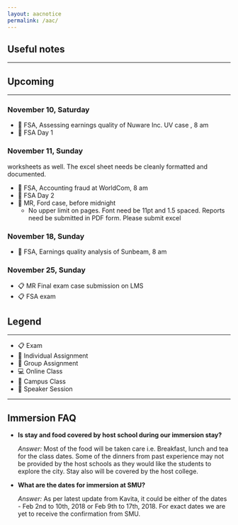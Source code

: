 ```yaml
---
layout: aacnotice
permalink: /aac/
---
```


## Useful notes

----

## Upcoming

----

### November 10, Saturday
* :busts_in_silhouette: FSA, Assessing earnings quality of Nuware Inc. UV case , 8 am
* :school: FSA Day 1

### November 11, Sunday
worksheets as well. The excel sheet needs be cleanly formatted and documented. 
* :busts_in_silhouette: FSA, Accounting fraud at WorldCom, 8 am
* :school: FSA Day 2
* :bust_in_silhouette: MR, Ford case, before midnight
  * No upper limit on pages. Font need be 11pt and 1.5 spaced. Reports need be submitted in PDF form. Please submit excel 

### November 18, Sunday
* :busts_in_silhouette: FSA, Earnings quality analysis of Sunbeam, 8 am

### November 25, Sunday
* :clipboard: MR Final exam case submission on LMS
* :clipboard: FSA exam

## Legend

----
* :clipboard: Exam
* :bust_in_silhouette: Individual Assignment
* :busts_in_silhouette: Group Assignment
* :computer: Online Class
* :school: Campus Class
* :microphone: Speaker Session

-----
## Immersion FAQ

- **Is stay and food covered by host school during our immersion stay?**
  
  *Answer:* Most of the food will be taken care i.e. Breakfast, lunch and tea for the class dates.  Some of the dinners from past experience may not be provided by the host schools as they would like the students to explore the city. Stay also will be covered by the host college.

- **What are the dates for immersion at SMU?**
  
  *Answer:* As per latest update from Kavita, it could be either of the dates - Feb 2nd to 10th, 2018 or Feb 9th to 17th, 2018. For exact dates we are yet to receive the confirmation from SMU.
